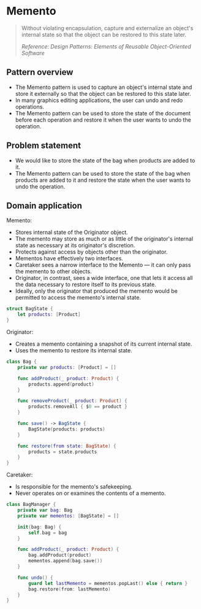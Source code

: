 <br />

# Memento

> Without violating encapsulation, capture and externalize an object's internal state so that the object can be restored to this state later.
>
> _Reference: Design Patterns: Elements of Reusable Object-Oriented Software_

## Pattern overview

- The Memento pattern is used to capture an object's internal state and store it externally so that the object can be restored to this state later.
- In many graphics editing applications, the user can undo and redo operations.
- The Memento pattern can be used to store the state of the document before each operation and restore it when the user wants to undo the operation.

## Problem statement

- We would like to store the state of the bag when products are added to it.
- The Memento pattern can be used to store the state of the bag when products are added to it and restore the state when the user wants to undo the operation.

## Domain application

Memento:

- Stores internal state of the Originator object.
- The memento may store as much or as little of the originator's internal state as necessary at its originator's discretion.
- Protects against access by objects other than the originator.
- Mementos have effectively two interfaces.
- Caretaker sees a narrow interface to the Memento — it can only pass the memento to other objects.
- Originator, in contrast, sees a wide interface, one that lets it access all the data necessary to restore itself to its previous state.
- Ideally, only the originator that produced the memento would be permitted to access the memento's internal state.

```swift
struct BagState {
    let products: [Product]
}
```

Originator:

- Creates a memento containing a snapshot of its current internal state.
- Uses the memento to restore its internal state.

```swift
class Bag {
    private var products: [Product] = []

    func addProduct(_ product: Product) {
        products.append(product)
    }

    func removeProduct(_ product: Product) {
        products.removeAll { $0 == product }
    }

    func save() -> BagState {
        BagState(products: products)
    }

    func restore(from state: BagState) {
        products = state.products
    }
}
```

Caretaker:

- Is responsible for the memento's safekeeping.
- Never operates on or examines the contents of a memento.

```swift
class BagManager {
    private var bag: Bag
    private var mementos: [BagState] = []

    init(bag: Bag) {
        self.bag = bag
    }

    func addProduct(_ product: Product) {
        bag.addProduct(product)
        mementos.append(bag.save())
    }

    func undo() {
        guard let lastMemento = mementos.popLast() else { return }
        bag.restore(from: lastMemento)
    }
}
```
